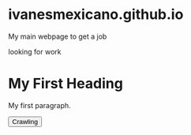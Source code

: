 # ivanesmexicano.github.io
My main webpage to get a job
<!DOCTYPE html>
<html>
<head>
<link rel="stylesheet" href="app.css"/>
<title>ivanesmexicano </title>
</head>
<body>
looking for work
<h1>My First Heading</h1>
<p>My first paragraph.</p>

<button onClick="alertButton()"> Crawling </button>

</body>

<script scr="app.js"></script>
</html>
